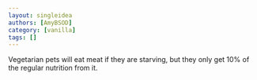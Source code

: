 ```yaml
---
layout: singleidea
authors: [AmyBSOD]
category: [vanilla]
tags: []
---
```

Vegetarian pets will eat meat if they are starving, but they only get 10% of the regular nutrition from it.

